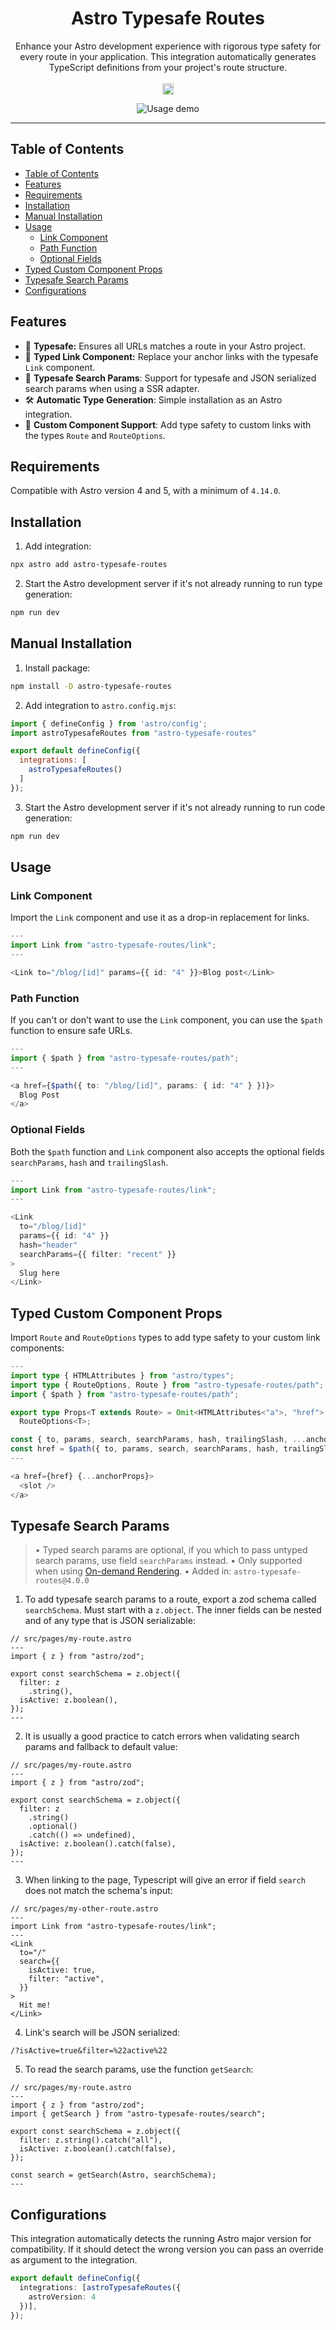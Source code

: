 <h1 align="center">Astro Typesafe Routes</h1>
<p align="center">
  Enhance your Astro development experience with rigorous type safety for every route in your application. This integration automatically generates TypeScript definitions from your project's route structure.
  <br />
  <br />
  <a href="https://badge.fury.io/js/astro-typesafe-routes"><img src="https://badge.fury.io/js/astro-typesafe-routes.svg?icon=si%3Anpm" alt="npm version" height="18"></a>
</p>

<div align="center">
  <img src="https://i.ibb.co/g3k4NfN/ezgif-4-b7d48fa603.gif" alt="Usage demo">
</div>

---
## Table of Contents
- [Table of Contents](#table-of-contents)
- [Features](#features)
- [Requirements](#requirements)
- [Installation](#installation)
- [Manual Installation](#manual-installation)
- [Usage](#usage)
  - [Link Component](#link-component)
  - [Path Function](#path-function)
  - [Optional Fields](#optional-fields)
- [Typed Custom Component Props](#typed-custom-component-props)
- [Typesafe Search Params](#typesafe-search-params)
- [Configurations](#configurations)


## Features
* 🛟 **Typesafe:** Ensures all URLs matches a route in your Astro project.
* 🔗 **Typed Link Component:** Replace your anchor links with the typesafe `Link` component.
* 🔎 **Typesafe Search Params**: Support for typesafe and JSON serialized search params when using a SSR adapter.
* 🛠️ **Automatic Type Generation**: Simple installation as an Astro integration.
* 🧩 **Custom Component Support**: Add type safety to custom links with the types `Route` and `RouteOptions`.

## Requirements
Compatible with Astro version 4 and 5, with a minimum of `4.14.0`.

## Installation
1. Add integration:
```bash
npx astro add astro-typesafe-routes
```
2. Start the Astro development server if it's not already running to run type generation:
```bash
npm run dev
```

## Manual Installation
1. Install package:
```sh
npm install -D astro-typesafe-routes
```
2. Add integration to `astro.config.mjs`:
```javascript
import { defineConfig } from 'astro/config';
import astroTypesafeRoutes from "astro-typesafe-routes"

export default defineConfig({
  integrations: [
    astroTypesafeRoutes()
  ]
});
```
3. Start the Astro development server if it's not already running to run code generation:
```bash
npm run dev
```


## Usage
### Link Component
Import the `Link` component and use it as a drop-in replacement for links.
```typescript
---
import Link from "astro-typesafe-routes/link";
---

<Link to="/blog/[id]" params={{ id: "4" }}>Blog post</Link>
```

### Path Function
If you can't or don't want to use the `Link` component, you can use the `$path` function to ensure safe URLs.
```typescript
---
import { $path } from "astro-typesafe-routes/path";
---

<a href={$path({ to: "/blog/[id]", params: { id: "4" } })}>
  Blog Post
</a>
```

### Optional Fields
Both the `$path` function and `Link` component also accepts the optional fields `searchParams`, `hash` and `trailingSlash`.

```typescript
---
import Link from "astro-typesafe-routes/link";
---

<Link
  to="/blog/[id]"
  params={{ id: "4" }}
  hash="header"
  searchParams={{ filter: "recent" }}
>
  Slug here
</Link>
```

## Typed Custom Component Props
Import `Route` and `RouteOptions` types to add type safety to your custom link components:

```typescript
---
import type { HTMLAttributes } from "astro/types";
import type { RouteOptions, Route } from "astro-typesafe-routes/path";
import { $path } from "astro-typesafe-routes/path";

export type Props<T extends Route> = Omit<HTMLAttributes<"a">, "href"> &
  RouteOptions<T>;

const { to, params, search, searchParams, hash, trailingSlash, ...anchorProps } = Astro.props;
const href = $path({ to, params, search, searchParams, hash, trailingSlash });
---

<a href={href} {...anchorProps}>
  <slot />
</a>
```

## Typesafe Search Params
> • Typed search params are optional, if you which to pass untyped search params, use field `searchParams` instead.
> • Only supported when using [On-demand Rendering](https://docs.astro.build/en/guides/on-demand-rendering/).
> • Added in: `astro-typesafe-routes@4.0.0`

1. To add typesafe search params to a route, export a zod schema called `searchSchema`. Must start with a `z.object`. The inner fields can be nested and of any type that is JSON serializable:
```tsx
// src/pages/my-route.astro
---
import { z } from "astro/zod";

export const searchSchema = z.object({
  filter: z
    .string(),
  isActive: z.boolean(),
});
---
```
2. It is usually a good practice to catch errors when validating search params and fallback to default value:
```tsx
// src/pages/my-route.astro
---
import { z } from "astro/zod";

export const searchSchema = z.object({
  filter: z
    .string()
    .optional()
    .catch(() => undefined),
  isActive: z.boolean().catch(false),
});
---
```

3. When linking to the page, Typescript will give an error if field `search` does not match the schema's input:
```tsx
// src/pages/my-other-route.astro
---
import Link from "astro-typesafe-routes/link";
---
<Link
  to="/"
  search={{
    isActive: true,
    filter: "active",
  }}
>
  Hit me!
</Link>

```
4. Link's search will be JSON serialized:
```
/?isActive=true&filter=%22active%22
```
5. To read the search params, use the function `getSearch`:
```tsx
// src/pages/my-route.astro
---
import { z } from "astro/zod";
import { getSearch } from "astro-typesafe-routes/search";

export const searchSchema = z.object({
  filter: z.string().catch("all"),
  isActive: z.boolean().catch(false),
});

const search = getSearch(Astro, searchSchema);
---
```

## Configurations
This integration automatically detects the running Astro major version for compatibility. If it should detect the wrong version you can pass an override as argument to the integration.
```typescript
export default defineConfig({
  integrations: [astroTypesafeRoutes({
    astroVersion: 4
  })],
});
```

